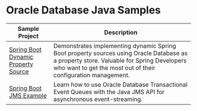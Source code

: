 # Oracle Database Java Samples

| Sample Project                                                                         | Description                                                                                                                                                                                              |
|----------------------------------------------------------------------------------------|----------------------------------------------------------------------------------------------------------------------------------------------------------------------------------------------------------|
| [Spring Boot Dynamic Property Source](./spring-boot-dynamic-property-source/README.md) | Demonstrates implementing dynamic Spring Boot property sources using Oracle Database as a property store. Valuable for Spring Developers who want to get the most out of their configuration management. |
| [Spring Boot JMS Example](./spring-boot-jms-example/README.md)                         | Learn how to use Oracle Database Transactional Event Queues with the Java JMS API for asynchronous event-streaming.                                                                                      |
